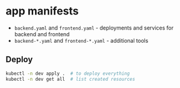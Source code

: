 # app manifests

- `backend.yaml` and `frontend.yaml` - deployments and services for backend and frontend
- `backend-*.yaml` and `frontend-*.yaml` - additional tools

## Deploy

```bash
kubectl -n dev apply .  # to deploy everything
kubectl -n dev get all  # list created resources
```

